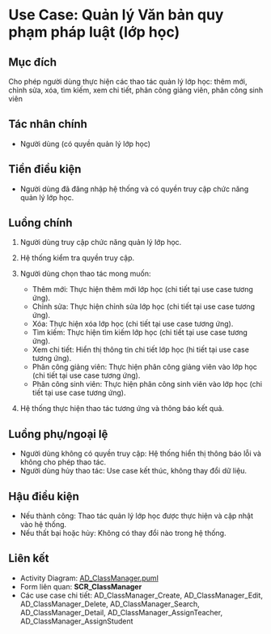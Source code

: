 # Use Case: Quản lý Văn bản quy phạm pháp luật (lớp học)

## Mục đích

Cho phép người dùng thực hiện các thao tác quản lý lớp học: thêm mới, chỉnh sửa, xóa, tìm kiếm, xem chi tiết, phân công giảng viên, phân công sinh viên

## Tác nhân chính

* Người dùng (có quyền quản lý lớp học)

## Tiền điều kiện

* Người dùng đã đăng nhập hệ thống và có quyền truy cập chức năng quản lý lớp học.

## Luồng chính

1. Người dùng truy cập chức năng quản lý lớp học.
2. Hệ thống kiểm tra quyền truy cập.
3. Người dùng chọn thao tác mong muốn:

   * Thêm mới: Thực hiện thêm mới lớp học (chi tiết tại use case tương ứng).
   * Chỉnh sửa: Thực hiện chỉnh sửa lớp học (chi tiết tại use case tương ứng).
   * Xóa: Thực hiện xóa lớp học (chi tiết tại use case tương ứng).
   * Tìm kiếm: Thực hiện tìm kiếm lớp học (chi tiết tại use case tương ứng).
   * Xem chi tiết: Hiển thị thông tin chi tiết lớp học (hi tiết tại use case tương ứng). 
   * Phân công giảng viên: Thực hiện phân công giảng viên vào lớp học (chi tiết tại use case tương ứng).
   * Phân công sinh viên: Thực hiện phân công sinh viên vào lớp học (chi tiết tại use case tương ứng).

4. Hệ thống thực hiện thao tác tương ứng và thông báo kết quả.

## Luồng phụ/ngoại lệ

* Người dùng không có quyền truy cập: Hệ thống hiển thị thông báo lỗi và không cho phép thao tác.
* Người dùng hủy thao tác: Use case kết thúc, không thay đổi dữ liệu.

## Hậu điều kiện

* Nếu thành công: Thao tác quản lý lớp học được thực hiện và cập nhật vào hệ thống.
* Nếu thất bại hoặc hủy: Không có thay đổi nào trong hệ thống.

## Liên kết

* Activity Diagram: [AD\_ClassManager.puml](AD_LegalDocument.puml)
* Form liên quan: **SCR\_ClassManager**
* Các use case chi tiết: AD\_ClassManager\_Create, AD\_ClassManager\_Edit, AD\_ClassManager\_Delete, AD\_ClassManager\_Search, AD\_ClassManager\_Detail, AD\_ClassManager\_AssignTeacher, AD\_ClassManager\_AssignStudent

